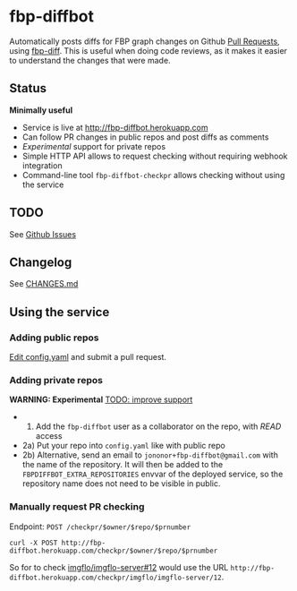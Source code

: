 # fbp-diffbot

Automatically posts diffs for FBP graph changes on Github [Pull Requests](https://help.github.com/articles/using-pull-requests/),
using [fbp-diff](https://github.com/flowbased/fbp-diff).
This is useful when doing code reviews, as it makes it easier to understand the changes that were made.

## Status

**Minimally useful**

* Service is live at http://fbp-diffbot.herokuapp.com
* Can follow PR changes in public repos and post diffs as comments
* *Experimental* support for private repos
* Simple HTTP API allows to request checking without requiring webhook integration
* Command-line tool `fbp-diffbot-checkpr` allows checking without using the service

## TODO

See [Github Issues](https://github.com/jonnor/fbp-diffbot/issues)

## Changelog

See [CHANGES.md](./CHANGES.md)

## Using the service

### Adding public repos

[Edit config.yaml](https://github.com/jonnor/fbp-diffbot/edit/master/config.yaml) and submit a pull request.

### Adding private repos

**WARNING: Experimental** [TODO: improve support](https://github.com/jonnor/fbp-diffbot/issues/4)

* 1) Add the `fbp-diffbot` user as a collaborator on the repo, with *READ* access
* 2a) Put your repo into `config.yaml` like with public repo
* 2b) Alternative, send an email to `jononor+fbp-diffbot@gmail.com` with the name of the repository.
It will then be added to the `FBPDIFFBOT_EXTRA_REPOSITORIES` envvar of the deployed service,
so the repository name does not need to be visible in public.

### Manually request PR checking

Endpoint: `POST /checkpr/$owner/$repo/$prnumber`

    curl -X POST http://fbp-diffbot.herokuapp.com/checkpr/$owner/$repo/$prnumber

So for to check [imgflo/imgflo-server#12](https://github.com/imgflo/imgflo-server/pull/12)
would use the URL `http://fbp-diffbot.herokuapp.com/checkpr/imgflo/imgflo-server/12`.

